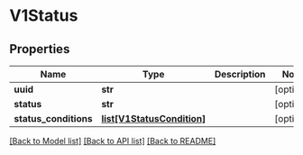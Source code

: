 # V1Status

## Properties
Name | Type | Description | Notes
------------ | ------------- | ------------- | -------------
**uuid** | **str** |  | [optional] 
**status** | **str** |  | [optional] 
**status_conditions** | [**list[V1StatusCondition]**](V1StatusCondition.md) |  | [optional] 

[[Back to Model list]](../README.md#documentation-for-models) [[Back to API list]](../README.md#documentation-for-api-endpoints) [[Back to README]](../README.md)


